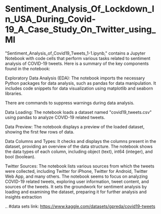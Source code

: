 # Sentiment_Analysis_Of_Lockdown_In_USA_During_Covid-19_A_Case_Study_On_Twitter_using_Ml
"Sentiment_Analysis_of_Covid19_Tweets_1-1.ipynb," contains a Jupyter Notebook with code cells that perform various tasks related to sentiment analysis of COVID-19 tweets. Here is a summary of the key components found in the notebook:

Exploratory Data Analysis (EDA):
The notebook imports the necessary Python packages for data analysis, such as pandas for data manipulation.
It includes code snippets for data visualization using matplotlib and seaborn libraries.

There are commands to suppress warnings during data analysis.

Data Loading:
The notebook loads a dataset named "covid19_tweets.csv" using pandas to analyze COVID-19 related tweets.

Data Preview:
The notebook displays a preview of the loaded dataset, showing the first few rows of data.

Data Columns and Types:
It checks and displays the columns present in the dataset, providing an overview of the data structure.
The notebook shows the data types of each column, including object (text), int64 (integer), and bool (boolean).

Twitter Sources:
The notebook lists various sources from which the tweets were collected, including Twitter for iPhone, Twitter for Android, Twitter Web App, and many others.
The notebook seems to focus on analyzing COVID-19 related tweets, exploring user information, tweet content, and sources of the tweets. It sets the groundwork for sentiment analysis by loading and examining the dataset, preparing it for further analysis and insights extraction


..
#data sets link: https://www.kaggle.com/datasets/gpreda/covid19-tweets
